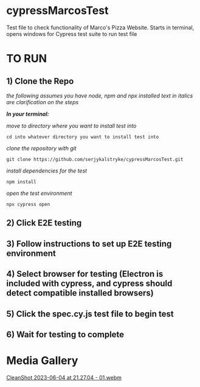 # cypressMarcosTest

Test file to check functionality of Marco's Pizza Website. Starts in terminal, opens windows for Cypress test suite to run test file

# TO RUN

## 1) Clone the Repo

_the following assumes you have node, npm and npx installed_
_text in italics are clarification on the steps_

**_In your terminal:_**

_move to directory where you want to install test into_

```
cd into whatever directory you want to install test into
```

_clone the repository with git_

```
git clone https://github.com/serjykalstryke/cypressMarcosTest.git
```

_install dependencies for the test_

```
npm install
```

_open the test environment_

```
npx cypress open
```

## 2) Click E2E testing

## 3) Follow instructions to set up E2E testing environment

## 4) Select browser for testing (Electron is included with cypress, and cypress should detect compatible installed browsers)

## 5) Click the spec.cy.js test file to begin test

## 6) Wait for testing to complete

# Media Gallery

[CleanShot 2023-06-04 at 21.27.04 - 01.webm](https://github.com/serjykalstryke/cypressMarcosTest/assets/68971513/3a10db3d-036c-4f82-b5ac-3b8bb3d14248)
